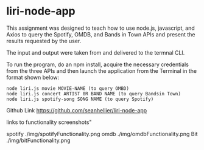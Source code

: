 # liri-node-app

This assignment was designed to teach how to use node.js, javascript, and Axios to query the Spotify, OMDB, and Bands in Town APIs and present the results requested by the user.

The input and output were taken from and delivered to the termnal CLI.

To run the program, do an npm install, acquire the necessary credentials from the three APIs and then launch the application from the Terminal in the format shown below:

    node liri.js movie MOVIE-NAME (to query OMBD)
    node liri.js concert ARTIST 0R BAND NAME (to query Bandsin Town)
    node liri.js spotify-song SONG NAME (to query Spotify)

Github Link https://github.com/seanhellier/liri-node-app

links to functionality screenshots"

spotify     ./img/spotifyFunctionality.png
omdb        ./img/omdbFunctionality.png
Bit         ./img/bitFunctionality.png
